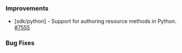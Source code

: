 
### Improvements

- [sdk/python] - Support for authoring resource methods in Python.
  [#7555](https://github.com/pulumi/pulumi/pull/7555)

### Bug Fixes

